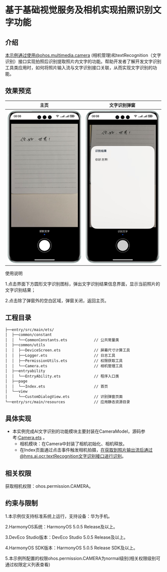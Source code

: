 # 基于基础视觉服务及相机实现拍照识别文字功能

## 介绍

本示例通过使用@ohos.multimedia.camera (相机管理)和textRecognition（文字识别）接口实现拍照后识别提取照片内文字的功能。帮助开发者了解开发文字识别工具类应用时，如何将照片输入流与文字识别接口关联，从而实现文字识别的功能。

## 效果预览

| 主页                                | 文字识别弹窗                             |
|-----------------------------------|------------------------------------|
| ![](screenshots/device/index.png) | ![](screenshots/device/dialog.png) |

使用说明

1.点击界面下方圆形文字识别图标，弹出文字识别结果信息界面，显示当前照片的文字识别结果；

2.点击除了弹窗外的空白区域，弹窗关闭，返回主页。

## 工程目录

```
├──entry/src/main/ets/
│  ├──common/constant
│  │  └──CommonConstants.ets            // 公共常量类
│  ├──common/utils
│  │  ├──DeviceScreen.ets               // 屏幕尺寸计算工具
│  │  ├──Logger.ets                     // 日志工具
│  │  ├──PermissionUtils.ets            // 权限获取工具
│  │  └──Camera.ets                     // 相机管理工具
│  ├──entryability
│  │  └──EntryAbility.ets               // 程序入口类
│  ├──page                  
│  │  └──Index.ets                      // 首页
│  └──view                  
│     └──CustomDialogView.ets           // 识别弹窗页面
└──entry/src/main/resources             // 应用静态资源目录
```
## 具体实现

* 本实例完成AI文字识别的功能模块主要封装在CameraModel，源码参考:[Camera.ets](entry/src/main/ets/common/utils/Camera.ets) 。
    * 相机模块：在Camera中封装了相机初始化、相机释放。
    * 在Index页面通过点击事件触发相机拍摄，在获取到照片输出流后通过@hms.ai.ocr.textRecognition文字识别接口进行识别。

## 相关权限

获取相机权限：ohos.permission.CAMERA。

## 约束与限制

1.本示例仅支持标准系统上运行，支持设备：华为手机。

2.HarmonyOS系统：HarmonyOS 5.0.5 Release及以上。

3.DevEco Studio版本：DevEco Studio 5.0.5 Release及以上。

4.HarmonyOS SDK版本：HarmonyOS 5.0.5 Release SDK及以上。

5.本示例所配置的权限ohos.permission.CAMERA为normal级别(相关权限级别可通过权限定义列表查看)